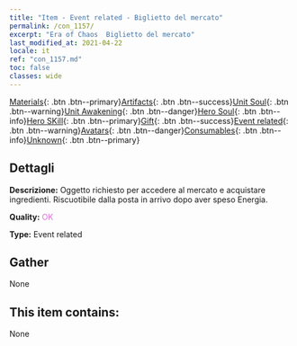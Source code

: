 ```yaml
---
title: "Item - Event related - Biglietto del mercato"
permalink: /con_1157/
excerpt: "Era of Chaos  Biglietto del mercato"
last_modified_at: 2021-04-22
locale: it
ref: "con_1157.md"
toc: false
classes: wide
---
```

 [Materials](/ItemsIT/){: .btn .btn--primary}[Artifacts](/ItemsIT/Artifacts/){: .btn .btn--success}[Unit Soul](/ItemsIT/UnitSoul/){: .btn .btn--warning}[Unit Awakening](/ItemsIT/UnitAwakening/){: .btn .btn--danger}[Hero Soul](/ItemsIT/HeroSoul/){: .btn .btn--info}[Hero SKill](/ItemsIT/HeroSkill/){: .btn .btn--primary}[Gift](/ItemsIT/Gift/){: .btn .btn--success}[Event related](/ItemsIT/Events/){: .btn .btn--warning}[Avatars](/ItemsIT/Avatars/){: .btn .btn--danger}[Consumables](/ItemsIT/Consumables/){: .btn .btn--info}[Unknown](/ItemsIT/Unknown/){: .btn .btn--primary}

## Dettagli
 **Descrizione:** Oggetto richiesto per accedere al mercato e acquistare ingredienti. Riscuotibile dalla posta in arrivo dopo aver speso Energia.

 **Quality:** <span style="color: #DA70D6">OK</span>

 **Type:** Event related

## Gather

  None

## This item contains:

  None


